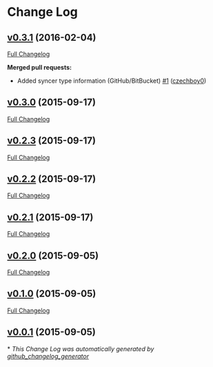 # Change Log

## [v0.3.1](https://github.com/czechboy0/ekgclient/tree/v0.3.1) (2016-02-04)
[Full Changelog](https://github.com/czechboy0/ekgclient/compare/v0.3.0...v0.3.1)

**Merged pull requests:**

- Added syncer type information \(GitHub/BitBucket\) [\#1](https://github.com/czechboy0/ekgclient/pull/1) ([czechboy0](https://github.com/czechboy0))

## [v0.3.0](https://github.com/czechboy0/ekgclient/tree/v0.3.0) (2015-09-17)
[Full Changelog](https://github.com/czechboy0/ekgclient/compare/v0.2.3...v0.3.0)

## [v0.2.3](https://github.com/czechboy0/ekgclient/tree/v0.2.3) (2015-09-17)
[Full Changelog](https://github.com/czechboy0/ekgclient/compare/v0.2.2...v0.2.3)

## [v0.2.2](https://github.com/czechboy0/ekgclient/tree/v0.2.2) (2015-09-17)
[Full Changelog](https://github.com/czechboy0/ekgclient/compare/v0.2.1...v0.2.2)

## [v0.2.1](https://github.com/czechboy0/ekgclient/tree/v0.2.1) (2015-09-17)
[Full Changelog](https://github.com/czechboy0/ekgclient/compare/v0.2.0...v0.2.1)

## [v0.2.0](https://github.com/czechboy0/ekgclient/tree/v0.2.0) (2015-09-05)
[Full Changelog](https://github.com/czechboy0/ekgclient/compare/v0.1.0...v0.2.0)

## [v0.1.0](https://github.com/czechboy0/ekgclient/tree/v0.1.0) (2015-09-05)
[Full Changelog](https://github.com/czechboy0/ekgclient/compare/v0.0.1...v0.1.0)

## [v0.0.1](https://github.com/czechboy0/ekgclient/tree/v0.0.1) (2015-09-05)


\* *This Change Log was automatically generated by [github_changelog_generator](https://github.com/skywinder/Github-Changelog-Generator)*